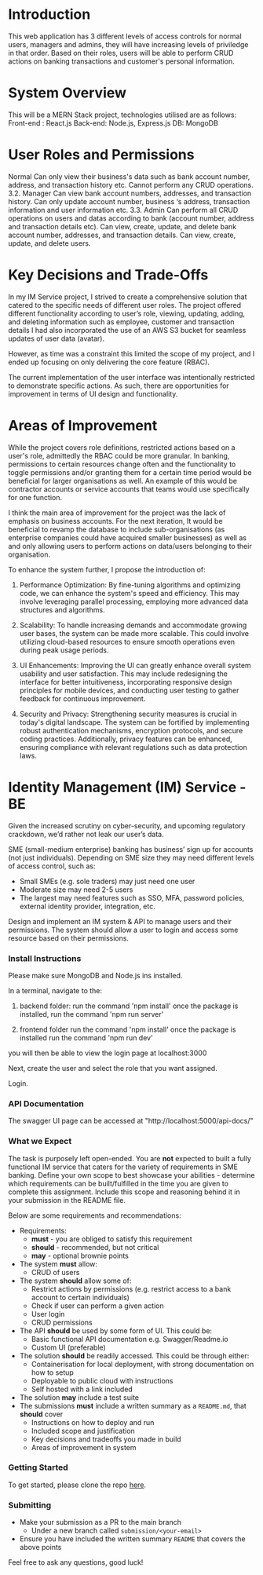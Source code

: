 # Introduction
This web application has 3 different levels of access controls for normal users, managers and admins, they will have increasing levels of priviledge in that order. 
Based on their roles, users will be able to perform CRUD actions on banking transactions and  customer's personal information.

# System Overview

This will be a MERN Stack project, technologies utilised are as follows:
Front-end : React.js
Back-end: Node.js, Express.js
DB: MongoDB

# User Roles and Permissions
Normal
Can only view their business's data such as bank account number, address, and transaction history etc.
Cannot perform any CRUD operations.
3.2. Manager
Can view bank account numbers, addresses, and transaction history.
Can only update account number, business ‘s address, transaction information and user information etc.
3.3. Admin
Can perform all CRUD operations on users and datas according to bank (account number, address and transaction details etc).
Can view, create, update, and delete bank account number, addresses, and transaction details.
Can view, create, update, and delete users.

# Key Decisions and Trade-Offs
In my IM Service project, I strived to create a comprehensive solution that catered to the specific needs of different user roles. The project offered different functionality according to user’s role, viewing, updating, adding, and deleting information such as employee, customer and transaction details I had also incorporated the use of an AWS S3 bucket for seamless updates of user data (avatar).

However, as time was a constraint this limited the scope of my project, and I ended up focusing on only delivering the core feature (RBAC). 

The current implementation of the user interface was intentionally restricted to demonstrate specific actions. As such, there are opportunities for improvement in terms of UI design and functionality.

# Areas of Improvement 
While the project covers role definitions, restricted actions based on a user's role, admittedly the RBAC could be more granular. In banking, permissions to certain resources change often and the functionality to toggle permissions and/or granting them for a certain time period would be beneficial for larger organisations as well. An example of this would be contractor accounts or service accounts that teams would use specifically for one function. 

I think the main area of improvement for the project was the lack of emphasis on business accounts. For the next iteration, It would be beneficial to revamp the database to include sub-organisations (as enterprise companies could have acquired smaller businesses) as well as and only allowing users to perform actions on data/users belonging to their organisation.

To enhance the system further, I propose the introduction of:
1.	Performance Optimization: By fine-tuning algorithms and optimizing code, we can enhance the system's speed and efficiency. This may involve leveraging parallel processing, employing more advanced data structures and algorithms.

2.	Scalability: To handle increasing demands and accommodate growing user bases, the system can be made more scalable. This could involve utilizing cloud-based resources to ensure smooth operations even during peak usage periods.

3.	UI Enhancements: Improving the UI can greatly enhance overall system usability and user satisfaction. This may include redesigning the interface for better intuitiveness, incorporating responsive design principles for mobile devices, and conducting user testing to gather feedback for continuous improvement.

4.	Security and Privacy: Strengthening security measures is crucial in today's digital landscape. The system can be fortified by implementing robust authentication mechanisms, encryption protocols, and secure coding practices. Additionally, privacy features can be enhanced, ensuring compliance with relevant regulations such as data protection laws.

# Identity Management (IM) Service - BE
Given the increased scrutiny on cyber-security, and upcoming regulatory crackdown, we’d rather not leak our user’s data.

SME (small-medium enterprise) banking has business’ sign up for accounts (not just individuals). Depending on SME size they may need different levels of access control, such as:
* Small SMEs (e.g. sole traders) may just need one user
* Moderate size may need 2-5 users
* The largest may need features such as SSO, MFA, password policies, external identity provider, integration, etc.

Design and implement an IM system & API to manage users and their permissions. The system should allow a user to login and access some resource based on their permissions.

### Install Instructions
Please make sure MongoDB and Node.js ins installed.

In a terminal, navigate to the:

1) backend folder:
run the command 'npm install' once the package is installed,
run the command 'npm run server'

2) frontend folder
run the command 'npm install' once the package is installed
run the command 'npm run dev'

you will then be able to view the login page at localhost:3000

Next, create the user and select the role that you want assigned.

Login.
 
### API Documentation
The swagger UI page can be accessed at "http://localhost:5000/api-docs/"

### What we Expect
The task is purposely left open-ended. You are **not** expected to built a fully functional IM service that caters for the variety of requirements in SME banking. Define your own scope to best showcase your abilities - determine which requirements can be built/fulfilled in the time you are given to complete this assignment. Include this scope and reasoning behind it in your submission in the README file.

Below are some requirements and recommendations:
* Requirements:
	* **must** - you are obliged to satisfy this requirement
	* **should** - recommended, but not critical
	* **may** - optional brownie points
* The system **must** allow:
	* CRUD of users
* The system **should** allow some of:
	* Restrict actions by permissions (e.g. restrict access to a bank account to certain individuals)
	* Check if user can perform a given action
	* User login
	* CRUD permissions
* The API **should** be used by some form of UI. This could be:
	* Basic functional API documentation e.g. Swagger/Readme.io
	* Custom UI (preferable)
* The solution **should** be readily accessed. This could be through either:
	* Containerisation for local deployment, with strong documentation on how to setup
	* Deployable to public cloud with instructions
	* Self hosted with a link included
* The solution **may** include a test suite
* The submissions **must** include a written summary as a `README.md`, that **should** cover
	* Instructions on how to deploy and run
	* Included scope and justification
	* Key decisions and tradeoffs you made in build
	* Areas of improvement in system

### Getting Started
To get started, please clone the repo [here](https://github.com/cxnpl-au/recruitment).

### Submitting
* Make your submission as a PR to the main branch
	* Under a new branch called  `submission/<your-email>`
* Ensure you have included the written summary `README` that covers the above points

Feel free to ask any questions, good luck!
